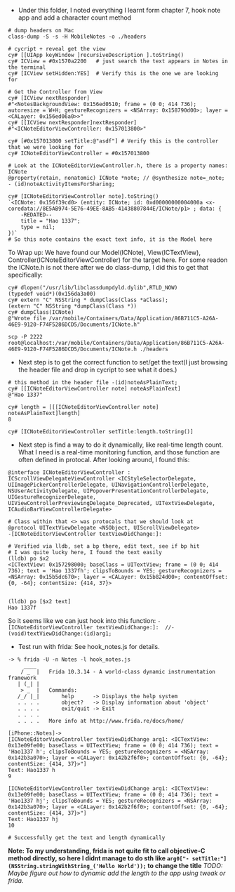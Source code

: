 - Under this folder, I noted everything I learnt form chapter 7, hook note app and add a character count method

```
# dump headers on Mac
class-dump -S -s -H MobileNotes -o ./headers

# cycript + reveal get the view
cy# [[UIApp keyWindow ]recursiveDescription ].toString()
cy# ICView = #0x1570a2200   # just search the text appears in Notes in the terminal
cy# [ICView setHidden:YES]  # Verify this is the one we are looking for

# Get the Controller from View
cy# [ICView nextResponder]
#"<NotesBackgroundView: 0x156ed0510; frame = (0 0; 414 736); autoresize = W+H; gestureRecognizers = <NSArray: 0x158790d00>; layer = <CALayer: 0x156ed06a0>>"
cy# [[ICView nextResponder]nextResponder]
#"<ICNoteEditorViewController: 0x157013800>"

cy# [#0x157013800 setTitle:@"asdf"] # Verify this is the controller that we were looking for
cy# ICNoteEditorViewController = #0x157013800

# Look at the ICNoteEditorViewController.h, there is a property names: ICNote 
@property(retain, nonatomic) ICNote *note; // @synthesize note=_note;
- (id)noteActivityItemsForSharing;

cy# [ICNoteEditorViewController note].toString()
`<ICNote: 0x156f39cd0> (entity: ICNote; id: 0xd00000000004000a <x-coredata://8E5AB974-5E76-49EE-8AB5-41438807844E/ICNote/p1> ; data: {
    -REDATED--
    title = "Hao 1337";
    type = nil;
})`
# So this note contains the exact text info, it is the Model here
```

To Wrap up: We have found our Model(ICNote), View(ICTextView), Controller(ICNoteEditorViewController) for the target here.
For some readon the ICNote.h is not there after we do class-dump, I did this to get that specifically:

```
cy# dlopen("/usr/lib/libclassdumpdyld.dylib",RTLD_NOW)
(typedef void*)(0x156da3a00)
cy# extern "C" NSString * dumpClass(Class *aClass);
(extern "C" NSString *dumpClass(Class *))
cy# dumpClass(ICNote)
@"Wrote file /var/mobile/Containers/Data/Application/86B711C5-A26A-46E9-9120-F74F5286DCD5/Documents/ICNote.h"

scp -P 2222 root@localhost:/var/mobile/Containers/Data/Application/86B711C5-A26A-46E9-9120-F74F5286DCD5/Documents/ICNote.h ./headers
```

- Next step is to get the correct function to set/get the text(I just browsing the header file and drop in cycript to see what it does.)

```
# this method in the header file -(id)noteAsPlainText;
cy# [[ICNoteEditorViewController note] noteAsPlainText]
@"Hao 1337"

cy# length = [[[ICNoteEditorViewController note] noteAsPlainText]length]
8

cy# [ICNoteEditorViewController setTitle:length.toString()]
```

- Next step is find a way to do it dynamically, like real-time length count. What I need is a real-time monitoring function, and those function are often defined in protocal. After looking around, I found this:

```
@interface ICNoteEditorViewController : ICScrollViewDelegateViewController <ICStyleSelectorDelegate, UIImagePickerControllerDelegate, UINavigationControllerDelegate, NSUserActivityDelegate, UIPopoverPresentationControllerDelegate, UIGestureRecognizerDelegate, UIViewControllerPreviewingDelegate_Deprecated, UITextViewDelegate, ICAudioBarViewControllerDelegate>

# Class within that <> was protocals that we should look at
@protocol UITextViewDelegate <NSObject, UIScrollViewDelegate>
-[ICNoteEditorViewController textViewDidChange:]:

# Verified via lldb, set a bp there, edit text, see if bp hit
# I was quite lucky here, I found the text easily
(lldb) po $x2
<ICTextView: 0x157298000; baseClass = UITextView; frame = (0 0; 414 736); text = 'Hao 1337fh'; clipsToBounds = YES; gestureRecognizers = <NSArray: 0x15b5dc670>; layer = <CALayer: 0x15b824d00>; contentOffset: {0, -64}; contentSize: {414, 37}>


(lldb) po [$x2 text]
Hao 1337f
```

So it seems like we can just hook into this function: 
`-[ICNoteEditorViewController textViewDidChange:]:  //- (void)textViewDidChange:(id)arg1;`

- Test run with frida:
See hook_notes.js for details.

```
-> % frida -U -n Notes -l hook_notes.js
     ____
    / _  |   Frida 10.3.14 - A world-class dynamic instrumentation framework
   | (_| |
    > _  |   Commands:
   /_/ |_|       help      -> Displays the help system
   . . . .       object?   -> Display information about 'object'
   . . . .       exit/quit -> Exit
   . . . .
   . . . .   More info at http://www.frida.re/docs/home/

[iPhone::Notes]->
[ICNoteEditorViewController textViewDidChange arg1: <ICTextView: 0x13e09fe00; baseClass = UITextView; frame = (0 0; 414 736); text = 'Hao1337 h'; clipsToBounds = YES; gestureRecognizers = <NSArray: 0x142b3a070>; layer = <CALayer: 0x142b2f6f0>; contentOffset: {0, -64}; contentSize: {414, 37}>"]
Text: Hao1337 h
9

[ICNoteEditorViewController textViewDidChange arg1: <ICTextView: 0x13e09fe00; baseClass = UITextView; frame = (0 0; 414 736); text = 'Hao1337 hj'; clipsToBounds = YES; gestureRecognizers = <NSArray: 0x142b3a070>; layer = <CALayer: 0x142b2f6f0>; contentOffset: {0, -64}; contentSize: {414, 37}>"]
Text: Hao1337 hj
10

# Successfully get the text and length dynamically
```

**Note: To my understanding, frida is not quite fit to call objective-C method directly, so here I didnt manage to do sth like `arg0["- setTitle:"](NSString.stringWithString_('Hello World'));` to change the title**
*TODO: Maybe figure out how to dynamic add the length to the app using tweak or frida.*


